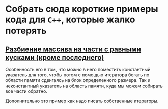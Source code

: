 # Собрать сюда короткие примеры кода для `C++`, которые жалко потерять

## [Разбиение массива на части с равными кусками (кроме последнего)](./chunker.cpp) 

Особенность его в том, что можно в него поместить константный указатель для
того, чтобы потом с помощью итератора бегать по области памяти сдвигаясь на блок определенного
размера. Так и неконстантный указатель на область памяти, куда мы можем собирать все части
обратно.

Дополнительно это пример как надо писать собственные итераторы.